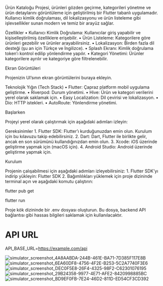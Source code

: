 Ürün Kataloğu Projesi, ürünleri gözden geçirme, kategorileri yönetme ve ürün detaylarını görüntüleme için geliştirilmiş bir Flutter tabanlı uygulamadır. Kullanıcı kimlik doğrulaması, dil lokalizasyonu ve ürün listeleme gibi işlevsellikler sunan modern ve temiz bir arayüz sağlar.

Özellikler
	•	Kullanıcı Kimlik Doğrulama: Kullanıcılar giriş yapabilir ve kişiselleştirilmiş özelliklere erişebilir.
	•	Ürün Listeleme: Kategorilere göre ürünleri gezebilir ve ürünler arayabilirsiniz.
	•	Lokalizasyon: Birden fazla dil desteği (şu an için Türkçe ve İngilizce).
	•	Splash Ekranı: Kimlik doğrulama token’ı kontrol edilip yönlendirme yapılır.
	•	Kategori Yönetimi: Ürünler kategorilere ayrılır ve kategoriye göre filtrelenebilir.

Ekran Görüntüleri

Projenizin UI’sının ekran görüntülerini buraya ekleyin.

Teknolojik Yığın (Tech Stack)
	•	Flutter: Çapraz platform mobil uygulama geliştirme.
	•	Riverpod: Durum yönetimi.
	•	Hive: Ürün ve kategori verilerini yerel olarak saklamak için.
	•	Easy Localization: Dil çevirisi ve lokalizasyon.
	•	Dio: HTTP istekleri.
	•	AutoRoute: Yönlendirme yönetimi.

Başlarken

Projeyi yerel olarak çalıştırmak için aşağıdaki adımları izleyin:

Gereksinimler
	1.	Flutter SDK: Flutter’ı kurduğunuzdan emin olun. Kurulum için bu kılavuzu takip edebilirsiniz.
	2.	Dart: Dart, Flutter ile birlikte gelir, ancak en son sürümünü kullandığınızdan emin olun.
	3.	Xcode: iOS üzerinde geliştirme yapmak için (macOS için).
	4.	Android Studio: Android üzerinde geliştirme yapmak için.


  Kurulum

Projenin çalışabilmesi için aşağıdaki adımları izleyebilirsiniz:
	1.	Flutter SDK’yı indirip yükleyin: Flutter SDK
	2.	Bağımlılıkları yüklemek için proje dizininde terminal açın ve aşağıdaki komutu çalıştırın:

 flutter pub get
 
 flutter run

 Proje kök dizininde bir .env dosyası oluşturun. Bu dosya, backend API bağlantısı gibi hassas bilgileri saklamak için kullanılacaktır.

 # API URL

API_BASE_URL=https://example.com/api


![simulator_screenshot_4A8AABDA-244B-461E-BA71-7D385F117E8B](https://github.com/user-attachments/assets/54297ef3-2891-48d8-977a-4f6dc7661e69)
![simulator_screenshot_6EA60DF8-4756-4F2E-B253-5C2A7740F3E6](https://github.com/user-attachments/assets/bdaaf069-ca65-486b-8bad-fb8572981560)
 ![simulator_screenshot_DEC0F5E8-26F4-4325-98F2-C62301076195](https://github.com/user-attachments/assets/482ab578-7989-44b4-829b-7feea906c912)
![simulator_screenshot_29B24358-9977-4E71-AFE2-8420998885BC](https://github.com/user-attachments/assets/1e1f3021-8440-4235-9f4f-986dbca0fb42)
 ![simulator_screenshot_BD9EF0FB-7E24-46D2-811D-ED54CF3CD392](https://github.com/user-attachments/assets/73e8271a-a934-4ce1-93c9-7f801e0ef7df)
